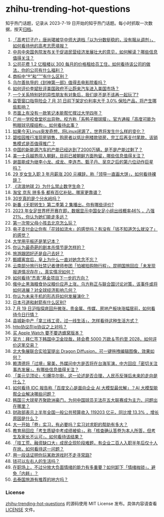  # zhihu-trending-hot-questions
知乎热门话题，记录从 2023-7-19
日开始的知乎热门话题。每小时抓取一次数据，按天[归档](./data)。
<!-- BEGIN -->
 <!-- 最后更新时间 2023-07-19 22:03:49.020257 -->
1. [「高考钉子户」唐尚珺被华中师大退档「以为分数挺稳的，没有服从调剂」，如何看待他的高考志愿填报？](https://zhihu.com/questions/612864390)
1. [中共中央国务院发布关于促进民营经济发展壮大的意见，如何解读？哪些信息值得关注？](https://zhihu.com/questions/612942835)
1. [公司花费 1.2 亿租楼以 300 每月的价格租给员工住，如何看待该公司的做法，你的公司有什么福利？](https://zhihu.com/questions/612856157)
1. [商标中“®”和“™”有什么区别？](https://zhihu.com/questions/606779221)
1. [乌尔善执导的《封神第一部》值得去电影院看吗？](https://zhihu.com/questions/609625781)
1. [如何评价李斌批评美国政府不让蔚来汽车进入美国市场？](https://zhihu.com/questions/612473467)
1. [一个关系特别好的异性朋友有对象后，我们是不是不该再一起玩了?](https://zhihu.com/questions/607307089)
1. [监管窗口指导险企 7 月 31 日前下架定价利率大于 3.0% 保险产品，将产生哪些影响？](https://zhihu.com/questions/612889185)
1. [市面上有没有一款笔记本能帮忙撑过大学四年？](https://zhihu.com/questions/612879155)
1. [广州一学校食堂吃出异物，校方称「系鸭子眼球膜」，官方通报「高度可能为鸭眼球巩膜结构」，如何看待此事？](https://zhihu.com/questions/612664541)
1. [如果今天Linus突发奇想，将Linux闭源了，世界将发生什么样的变化？](https://zhihu.com/questions/612346248)
1. [碧桂园推行准现房销售，购房者以低比例楼款锁房，完工后再支付尾款，该销售模式是否值得推广？](https://zhihu.com/questions/612670772)
1. [中国的新能源汽车的产能已经达到了2000万辆，是不是产能过剩了？](https://zhihu.com/questions/610759763)
1. [美一士兵越界闯入朝鲜，目前已被朝鲜方面拘留，哪些信息值得关注？](https://zhihu.com/questions/612783631)
1. [谢苗能成为继李小龙、成龙、李连杰、甄子丹、吴京之后的第六位动作巨星吗？](https://zhihu.com/questions/611631360)
1. [29 岁女生入职 3 年月薪涨 200 元裸辞，称「领导一直画大饼」，如何看待裸辞？](https://zhihu.com/questions/612673948)
1. [《流浪地球 2》为什么禁止数字生命？](https://zhihu.com/questions/572471527)
1. [淘宝 京东 拼多多 都有百亿补贴，哪家更靠谱？](https://zhihu.com/questions/612511784)
1. [30岁真的是个分水岭吗？](https://zhihu.com/questions/327892616)
1. [新番《无职转生》第二季第 2 集播出，你有哪些评价?](https://zhihu.com/questions/612441860)
1. [2023 年女足世界杯开赛在即，数据显示中国女足小组出线概率46% ，八强21%，你认为她们能走多远？](https://zhihu.com/questions/612713499)
1. [第一次带父母小孩去北京怎么玩？](https://zhihu.com/questions/610470579)
1. [电子支付会让你有「花钱如流水」的感觉吗？有没有「钱不知道怎么就没了」的感觉？](https://zhihu.com/questions/612271567)
1. [大学用平板还是笔记本？](https://zhihu.com/questions/612862572)
1. [你认为最奇葩的剧本杀情节是怎样的？](https://zhihu.com/questions/512143821)
1. [旅游跟团好还是自己去好？](https://zhihu.com/questions/610828131)
1. [甄嬛离宫后，皇上为什么一直对她念念不忘？](https://zhihu.com/questions/607796558)
1. [云南部分旅行社禁记者律师参团「怕被拍购物行程」，昆明国旅回应「未发现报道情况存在」，真实情况如何？](https://zhihu.com/questions/612659979)
1. [如何看待“杰青”基金项目下一步的方向？](https://zhihu.com/questions/612528161)
1. [俄中止黑海粮食协议粮价应声上涨，乌方称正与联合国讨论对策，该事件或将如何进展？对全球经济影响几何？](https://zhihu.com/questions/612700945)
1. [你认为未来手机的形态将如何发展演化？](https://zhihu.com/questions/608099182)
1. [日本弓道和射箭有什么区别?](https://zhihu.com/questions/60103099)
1. [7 月 19 日沪指探底回升微涨，贵金属、传媒、房地产板块涨幅居前，如何看待今日行情？](https://zhihu.com/questions/612848524)
1. [县城新中产「拿三线工资，过一线生活」，怎样看待这种生活方式？](https://zhihu.com/questions/612059036)
1. [http协议在ip协议之上对吗？](https://zhihu.com/questions/609936298)
1. [买 Apple Watch 要不要选蜂窝版本？](https://zhihu.com/questions/612259395)
1. [官方：拜仁签下韩国中卫金玟哉，转会费 5000 万欧＆签约至 2028，如何评价这笔交易？](https://zhihu.com/questions/612852918)
1. [北大兔展联合实验室提出 Dragon Diffusion，可一键拖拽编辑图像，效果如何？](https://zhihu.com/questions/612852389)
1. [赖清德将「过境」窜美，外媒问中方是否将在台海军演，中方回应「密切关注事态发展」，有哪些信息值得关注？](https://zhihu.com/questions/612895587)
1. [「美元见顶论」引爆华尔街，这一论述是否合理，人民币反弹后未来的走向是什么？](https://zhihu.com/questions/612859585)
1. [如何看待 IDC 报告称「百度文心是面向企业 AI 大模型最优解」？AI 大模型能帮企业解决哪些问题？](https://zhihu.com/questions/612717801)
1. [韩国三大球星齐聚欧洲豪门，为何中国球员无法在五大联赛成为主力，问题出在哪里？](https://zhihu.com/questions/612854726)
1. [财政部表示上半年全国一般公共预算收入 119203 亿元，同比增 13.3% ，增长原因是什么？](https://zhihu.com/questions/612847423)
1. [大一开始「卷」实习，有必要吗？实习对求职的帮助有多大？](https://zhihu.com/questions/611893386)
1. [教育局回应「考生质疑中考成绩被偷」，称「核查确认答卷为本人所答，但考生及家长不认可」，如何看待该结果？](https://zhihu.com/questions/612844896)
1. [「技工荒、融资缺口大」成民企现阶段难题，有企业二百人入职半年后仅十人在岗，如何看待这一问题？](https://zhihu.com/questions/612669755)
1. [用一段话证明你玩某款游戏时不走寻常路?](https://zhihu.com/questions/608538992)
1. [钱可以左右人的生活吗？](https://zhihu.com/questions/610031701)
1. [在职场上，不过分放大负面情绪的能力有多重要？如何卸下「情绪枷锁」，避免「内耗」？](https://zhihu.com/questions/611885314)
1. [去泰国旅游有推荐的地方吗？](https://zhihu.com/questions/609303313) 
<!-- END -->
### License
[zhihu-trending-hot-questions](https://github.com/yaogengzhu/zhihu-trending-hot-questions)
的源码使用 MIT License 发布。具体内容请查看 [LICENSE](./LICENSE) 文件。